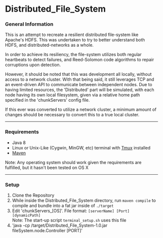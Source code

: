 # Distributed_File_System


### General Information
<p>
This is an attempt to recreate a resilient distributed file-system like Apache's HDFS. This was undertaken 
to try to better understand both HDFS, and distributed-networks as a whole.

In order to achieve its resiliency, the file-system utilizes both regular heartbeats to detect failures, and 
Reed-Solomon code algorithms to repair corruptions upon detection. 

However, it should be noted that this was development all locally, without access to a network 
cluster. With that being said, it still leverages TCP and an event-driven API to communicate
between independent nodes. Due to having limited resources, the 'Distributed' part will be simulated, with each node 
having its own local filesystem, given via a relative home path specified in the 'chunkServers' config file.

If this ever was converted to utilize a network cluster, a minimum amount of changes should be necessary to convert this 
to a true local cluster.
</p>

---

### Requirements
-  Java 8
-  Linux or Unix-Like (Cygwin, MinGW, etc) terminal with [Tmux](https://github.com/tmux/tmux/wiki) installed
- [Maven](https://maven.apache.org/)  
  
Note: Any operating system should work given the requirements are fulfilled, but it hasn't been tested on OS X

---
### Setup

1.  Clone the Repository
2.  While inside the Distributed_File_System directory, run `maven compile` to compile and bundle into a fat jar
inside of `./target`
3.  Edit 'chunkServers_[OS]'. File format: `[serverName] [Port] [dynamicPath]`  
    Note: The start-up script `terminal_setup.sh` uses this file
4.  'java -cp /target/Distributed_File_System-1.0.jar fileSystem.node.Controller [PORT]'
<br><br>
